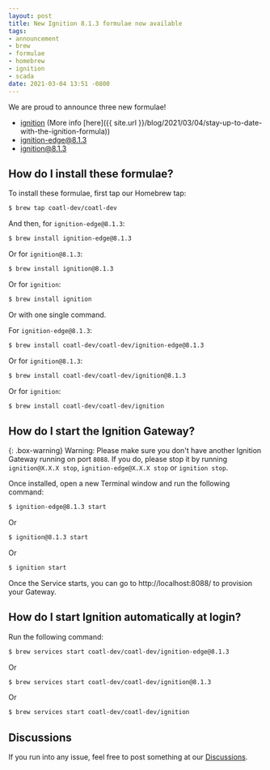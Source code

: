 ```yaml
---
layout: post
title: New Ignition 8.1.3 formulae now available
tags:
- announcement
- brew
- formulae
- homebrew
- ignition
- scada
date: 2021-03-04 13:51 -0800
---
```

We are proud to announce three new formulae!

- [ignition](https://formulae.coatl.dev/formula/ignition) (More info [here]({{ site.url }}/blog/2021/03/04/stay-up-to-date-with-the-ignition-formula))
- [ignition-edge@8.1.3](https://formulae.coatl.dev/formula/ignition-edge@8.1.3)
- [ignition@8.1.3](https://formulae.coatl.dev/formula/ignition@8.1.3)

## How do I install these formulae?
To install these formulae, first tap our Homebrew tap:

```bash
$ brew tap coatl-dev/coatl-dev
```

And then, for `ignition-edge@8.1.3`:

```bash
$ brew install ignition-edge@8.1.3
```

Or for `ignition@8.1.3`:

```bash
$ brew install ignition@8.1.3
```

Or for `ignition`:

```bash
$ brew install ignition
```

Or with one single command.

For `ignition-edge@8.1.3`:

```bash
$ brew install coatl-dev/coatl-dev/ignition-edge@8.1.3
```

Or for `ignition@8.1.3`:

```bash
$ brew install coatl-dev/coatl-dev/ignition@8.1.3
```

Or for `ignition`:

```bash
$ brew install coatl-dev/coatl-dev/ignition
```

## How do I start the Ignition Gateway?

{: .box-warning}
Warning: Please make sure you don't have another Ignition Gateway running on port `8088`. If you do, please stop it by running `ignition@X.X.X stop`, `ignition-edge@X.X.X stop` or `ignition stop`.

Once installed, open a new Terminal window and run the following command:

```bash
$ ignition-edge@8.1.3 start
```

Or

```bash
$ ignition@8.1.3 start
```

Or

```bash
$ ignition start
```

Once the Service starts, you can go to http://localhost:8088/ to provision your Gateway.

## How do I start Ignition automatically at login?

Run the following command:

```bash
$ brew services start coatl-dev/coatl-dev/ignition-edge@8.1.3
```

Or

```bash
$ brew services start coatl-dev/coatl-dev/ignition@8.1.3
```

Or

```bash
$ brew services start coatl-dev/coatl-dev/ignition
```

## Discussions

If you run into any issue, feel free to post something at our [Discussions](https://github.com/coatl-dev/discussions/discussions).
